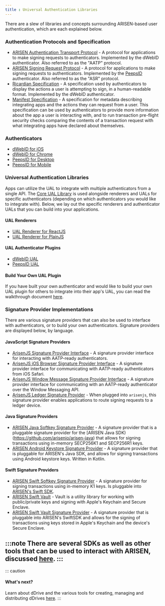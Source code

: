 ```yaml
---
title : Universal Authentication Libraries
---
```


There are a slew of libraries and concepts surrounding ARISEN-based user authentication, which are each explained below.

### Authentication Protocols and Specification
- [ARISEN Authentication Transport Protocol](https://github.com/arisenio/arisen-authentication-transport-protocol-spec) - A protocol for applications to make signing requests to authenticators. Implemented by the dWebID authenticator. Also referred to as the "AATP" protocol.
- [ARISEN Signing Request Protocol](https://github.com/arisenio/arisen-signing-request) - A protocol for applications to make signing requests to authenticators. Implemented by the [PeepsID](https://peepsx.com/peepsid) authenticator. Also referred to as the "ASR" protocol.
- [Ricardian Specification](https://github.com/arisenio/ricardian-spec) - A specification used by authenticators to display the actions a user is attempting to sign, in a human-readable format. Implemented by the dWebID authenticator.
- [Manifest Specification](https://github.com/arisenio/manifest-spec) - A specification for metadata describing integrating apps and the actions they can request from a user. This specification can be used by authenticators to provide more information about the app a user is interacting with, and to run transaction pre-flight security checks comparing the contents of a transaction request with what integrating apps have declared about themselves.

### Authenticators
- [dWebID for iOS](https://github.com/peepsx/dwebid-ios)
- [dWebID for Chrome](https://github.com/peepsx/dwebid-chrome)
- [PeepsID for Desktop](https://github.com/peepsx/peepsid-desktop)
- [PeepsID for Mobile](https://github.com/peepsx/peepsid-mobile)

### Universal Authentication Libraries
Apps can utilize the UAL to integrate with multiple authenticators from a single API. The [Core UAL Library](https://github.com/arisenio/universal-authentication-library) is used alongside renderers and UALs for specific authenticators (depending on which authenticators you would like to integrate with). Below, we lay out the specific renderers and authenticator UALs that you can build into your applications.

#### UAL Renderers

- [UAL Renderer for ReactJS](https://github.com/arisenio/ual-reactjs-renderer)
- [UAL Renderer for PlainJS](https://github.com/arisenio/ual-plainjs-renderer)

#### UAL Authenticator Plugins
- [dWebID UAL](https://github.com/peepsx/dwebid-ual)
- [PeepsID UAL](https://github.com/peepsx/peepsid-ual)

#### Build Your Own UAL Plugin
If you have built your own authenticator and would like to build your own UAL plugin for others to integrate into their app's UAL, you can read the walkthrough document [here](https://github.com/arisenio/ual-authenticator-walkthrough).

### Signature Provider Implementations
There are various signature providers that can also be used to interface with authenticators, or to build your own authenticators. Signature providers are displayed below, by language.

#### JavaScript Signature Providers
- [ArisenJS Signature Provider Interface](https://github.com/arisenio/arisen-signature-provider-interface) - A signature provider interface for interacting with AATP-ready authenticators.
- [ArisenJS iOS Browser Signature Provider Interface](https://github.com/arisenio/arisen-ios-browser-signature-provider-interface) - A signature provider interface for communicating with AATP-ready authenticators from iOS Safari.
- [ArisenJS Window Message Signature Provider Interface](https://github.com/arisenio/arisenjs-window-message-signature-provider-interface) - A signature provider interface for communicating with an AATP-ready authenticator over the Window Messaging API.
- [ArisenJS Ledger Signature Provider](https://github.com/arisenio/arisenjs-ledger-signature-provider) - When plugged into `arisenjs`, this signature provider enables applications to route signing requests to a ledger device.

#### Java Signature Providers
- [ARISEN Java Softkey Signature Provider](https://github.com/arisenio/arisen-java-softkey-signature-provider) - A signature provider that is a pluggable signature provider for the [ARISEN Java SDK)(https://github.com/arisenio/arisen-java) that allows for signing transactions using in-memory SECP256K1 and SECP256R1 keys.
- [ARISEN Android Keystore Signature Provider](https://github.com/arisenio/arisen-android-keystore-signature-provider) - A signature provider that is pluggable for ARISEN's Java SDK, and allows for signing transactions using Android keystore keys. Written in Kotlin.

#### Swift Signature Providers
- [ARISEN Swift Softkey Signature Provider](https://github.com/arisenio/arisen-swift-softkey-signature-provider) - A signature provider for signing transactions using in-memory K1 keys. Is pluggable into [ARISEN's Swift SDK](https://github.com/arisenio/arisen-swfit).
- [ARISEN Swift Vault](https://github.com/arisenio/arisen-swift-vault) - Vault is a utility library for working with public/private keys and signing with Apple's Keychain and Secure Enclave.
- [ARISEN Swift Vault Signature Provider](https://github.com/arisenio/arisen-swift-vault-signature-provider) - A signature provider that is pluggable into ARISEN's SwiftSDK and allows for the signing of transactions using keys stored in Apple's Keychain and the device's Secure Enclave.

:::note
There are several SDKs as well as other tools that can be used to interact with ARISEN, discussed [here](/toolbox/interacting-with-arisen).
:::
---
:::
caution
#### What's next?
Learn about dDrive and the various tools for creating, managing and distributing dDrives [here](/toolbox/distributed-file-system-frameworks).
:::